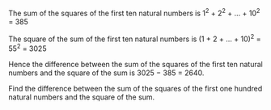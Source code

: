 The sum of the squares of the first ten natural numbers is
1<sup>2</sup> + 2<sup>2</sup> + ... + 10<sup>2</sup> = 385

The square of the sum of the first ten natural numbers is
(1 + 2 + ... + 10)<sup>2</sup> = 55<sup>2</sup> = 3025

Hence the difference between the sum of the squares of the first ten natural numbers and the square of the sum is 3025 − 385 = 2640.

Find the difference between the sum of the squares of the first one hundred natural numbers and the square of the sum.
